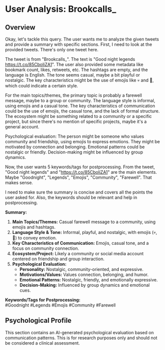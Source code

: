 # User Analysis: Brookcalls_

## Overview

<think>
Okay, let's tackle this query. The user wants me to analyze the given tweets and provide a summary with specific sections. First, I need to look at the provided tweets. There's only one tweet here.

The tweet is from "Brookcalls_". The text is "Good night legends https://t.co/85CboIiZA1". The user also provided some metadata like bookmark count, likes, retweets, etc. The hashtags are empty, and the language is English. The tone seems casual, maybe a bit playful or nostalgic. The key characteristics might be the use of emojis like 💀 and 🧲, which could indicate a certain style.

For the main topics/themes, the primary topic is probably a farewell message, maybe to a group or community. The language style is informal, using emojis and a casual tone. The key characteristics of communication could be the use of emojis, the casual tone, and the lack of formal structure. The ecosystem might be something related to a community or a specific project, but since there's no mention of specific projects, maybe it's a general account.

Psychological evaluation: The person might be someone who values community and friendship, using emojis to express emotions. They might be motivated by connection and belonging. Emotional patterns could be nostalgic or friendly. Decision-making might be influenced by group dynamics.

Now, the user wants 5 keywords/tags for postprocessing. From the tweet, "Good night legends" and "https://t.co/85CboIiZA1" are the main elements. Maybe "Goodnight", "Legends", "Emojis", "Community", "Farewell". That makes sense.

I need to make sure the summary is concise and covers all the points the user asked for. Also, the keywords should be relevant and help in postprocessing.
</think>

**Summary:**  
1. **Main Topics/Themes:** Casual farewell message to a community, using emojis and hashtags.  
2. **Language Style & Tone:** Informal, playful, and nostalgic, with emojis (💀, 🧲) to convey emotion.  
3. **Key Characteristics of Communication:** Emojis, casual tone, and a focus on community connection.  
4. **Ecosystem/Project:** Likely a community or social media account centered on friendship and group interaction.  
5. **Psychological Evaluation:**  
   - **Personality:** Nostalgic, community-oriented, and expressive.  
   - **Motivations/Values:** Values connection, belonging, and humor.  
   - **Emotional Patterns:** Nostalgic, friendly, and emotionally expressive.  
   - **Decision-Making:** Influenced by group dynamics and emotional cues.  

**Keywords/Tags for Postprocessing:**  
#Goodnight #Legends #Emojis #Community #Farewell

## Psychological Profile

This section contains an AI-generated psychological evaluation based on communication patterns. This is for research purposes only and should not be considered a clinical assessment.